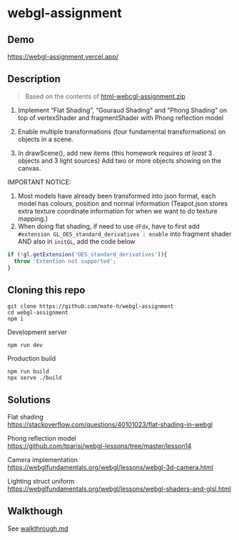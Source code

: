 # webgl-assignment

## Demo
https://webgl-assignment.vercel.app/

## Description
> Based on the contents of [html-webcgl-assignment.zip](./assets/html-webcgl-assignment.zip)

1. Implement “Flat Shading”, “Gouraud Shading" and "Phong Shading” on top of vertexShader and fragmentShader with Phong reflection model

2. Enable multiple transformations (four fundamental transformations) on objects in a scene.

3. In drawScene(), add new items (this homework requires _at least_ 3 objects and 3 light sources) Add two or more objects showing on the canvas.

IMPORTANT NOTICE:
1. Most models have already been transformed into json format, each model has colours, position and normal information (Teapot.json stores extra texture coordinate information for when we want to do texture mapping.)
2. When doing flat shading, if need to use `dFdx`, have to first add `#extension GL_OES_standard_derivatives : enable` into fragment shader AND also in `initGL`, add the code below

```js
if (!gl.getExtension('OES_standard_derivatives')){
  throw 'Extention not supported';
}
```

## Cloning this repo
```
git clone https://github.com/mate-h/webgl-assignment
cd webgl-assignment
npm i
```

Development server
```
npm run dev
```

Production build
```
npm run build
npx serve ./build
```

## Solutions

Flat shading  
https://stackoverflow.com/questions/40101023/flat-shading-in-webgl

Phong reflection model  
https://github.com/tparisi/webgl-lessons/tree/master/lesson14

Camera implementation  
https://webglfundamentals.org/webgl/lessons/webgl-3d-camera.html

Lighting struct uniform  
https://webglfundamentals.org/webgl/lessons/webgl-shaders-and-glsl.html

## Walkthough

See [walkthrough.md](./walkthrough.md)